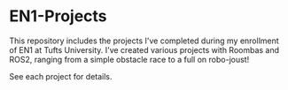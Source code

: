 # EN1-Projects
This repository includes the projects I've completed during my enrollment of EN1 at Tufts University. I've created various projects with Roombas and ROS2, ranging from a simple obstacle race to a full on robo-joust!

See each project for details.
